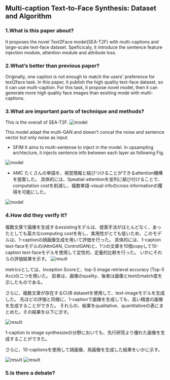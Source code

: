 ## Multi-caption Text-to-Face Synthesis: Dataset and Algorithm

### 1.What is this paper about?

It proposes the novel Text2Face model(SEA-T2F) with multi-captions and large-scale text-face dataset.
Speficicaly, it introduce the sentence feature injection module, attention module and attribute loss.


### 2.What’s better than previous paper?

Originally, one caption is not enough to match the users' preference for text2face task.
In this paper, it publish the high quality text-face dataset, so it can use multi-caption.
For this task, it propose novel model, then it can generate more high quality face images than exsiting mode with multi-captions.

### 3.What are important parts of technique and methods?

This is the overall of SEA-T2F.
![model](../../../img/SEA-T2F_model.png) 

This model adapt the multi-GAN and doesn't concat the noise and sentence vector but only noise as input.

- SFIM
It aims to multi-sentense to inject in the model.
In upsampling archtecture, it injects sentence info between each layer as following Fig.

![model](../../../img/SEA-T2F_SFIM.png)

- AMC
たくさんの単語を、視覚情報と結びつけることができるattention機構を提案した。
具体的には、Speatial-attentionを並列に結び付けることで、computation costを削減し、複数単語-visual infoのcross informationの獲得を可能にした。

![model](../../../img/SEA-T2F_AMC.png)

### 4.How did they verify it?

複数文章で画像を生成するexsistingモデルは、提案手法がほとんどなく、あったとしても莫大なcomputing costを有し、実用性がとても低いため、このモデルは、1-captionの顔画像生成を用いて評価を行った。
具体的には、1-caption text-faceモデルの(AttnGAN, ControlGAN)と、1つの文章を10個copyして10-caption text-faceモデルを使用して定性的、定量的比較を行った。
いかにそれらの評価結果を示す。
![result](../../../img/SEA-T2_result_face.png)

metricsとしては、Inception Scoreと、top-5 image retrieval accuracy (Top-5 Acc)の二つを用いた。
前者は、画像のquality、後者は画像とtextのmatch度を示したものである。

さらに、複数文章が存在するCUB datasetを使用して、text-imageモデルを生成した。
先ほどの評価と同様に、1-captionで画像を生成しても、高い精度の画像を生成することができた。
それらの、結果をqualitative、quantitativeの表にまとめた。その結果を以下に示す。

![result](../../../img/SEA-T2_result_cub.png)

1-caption to image synthesizeの分野においても、先行研究より優れた画像を生成することができた。

さらに、10-captionsを使用して顔画像、鳥画像を生成した結果をいかに示す。

![result](../../../img/SEA-T2_result_10face.png)
![result](../../../img/SEA-T2_result_10cub.png)






### 5.Is there a debate?
